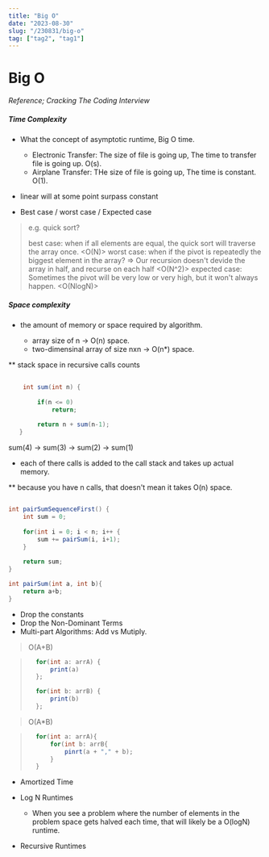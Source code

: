```yaml
---
title: "Big O"
date: "2023-08-30"
slug: "/230831/big-o"
tag: ["tag2", "tag1"]
---
```


# Big O

_Reference; Cracking The Coding Interview_


##### Time Complexity
* What the concept of asymptotic runtime, Big O time.
	
    * Electronic Transfer: The size of file is going up, The time to transfer file is going up. O(s).
    * Airplane Transfer: THe size of file is going up, The time is constant. O(1).
    
-  linear will at some point surpass constant

* Best case / worst case / Expected case

> e.g. quick sort?
> 
> best case: when if all elements are equal, the quick sort will traverse the array once. <O(N)>
> worst case: when if the pivot is repeatedly the biggest element in the array? => Our recursion doesn't devide the array in half, and recurse on each half <O(N^2)>
> expected case: Sometimes the pivot will be very low or very high, but it won't always happen. <O(NlogN)>

##### Space complexity

* the amount of memory or space required by algorithm.
	
    * array size of n -> O(n) space.	
    * two-dimensinal array of size nxn -> O(n*) space.
    
** stack space in recursive calls counts
 
```java
	
    int sum(int n) {
    	
        if(n <= 0)
        	return;
   		
        return n + sum(n-1);
   }    
```

 sum(4) -> sum(3) -> sum(2) -> sum(1)
 - each of there calls is added to the call stack and takes up actual memory.

** because you have n calls, that doesn't mean it takes O(n) space.

```java

int pairSumSequenceFirst() {
	int sum = 0;
    
    for(int i = 0; i < n; i++ {
    	sum += pairSum(i, i+1);   
    }
    
    return sum;
}

int pairSum(int a, int b){
	return a+b;
}
```

* Drop the constants
* Drop the Non-Dominant Terms
* Multi-part Algorithms: Add vs Mutiply.

> O(A+B)

>  ```java
>    for(int a: arrA) {
>        print(a)
>    };
>
>    for(int b: arrB) {
>        print(b)
>    };
>    ```

> O(A*B)

> ```java
>	for(int a: arrA){
>		for(int b: arrB{
>			pinrt(a + "," + b);
>		}
>	}	
> ```

* Amortized Time
* Log N Runtimes
	- When you see a problem where the number of elements in the problem space gets halved each time, that will likely be a O(logN) runtime.
    
* Recursive Runtimes 


    
